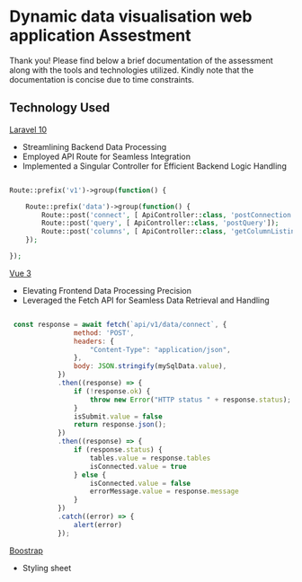 
# Dynamic data visualisation web application Assestment

Thank you! Please find below a brief documentation of the assessment along with the tools and technologies utilized. Kindly note that the documentation is concise due to time constraints.

## Technology Used

[Laravel 10](https://laravel.com/) 

- Streamlining Backend Data Processing
- Employed API Route for Seamless Integration
- Implemented a Singular Controller for Efficient Backend Logic Handling

```php

Route::prefix('v1')->group(function() {

    Route::prefix('data')->group(function() {
        Route::post('connect', [ ApiController::class, 'postConnection']);
        Route::post('query', [ ApiController::class, 'postQuery']);
        Route::post('columns', [ ApiController::class, 'getColumnListing']);
    });

});


```

[Vue 3](https://vuejs.org/)

- Elevating Frontend Data Processing Precision
- Leveraged the Fetch API for Seamless Data Retrieval and Handling

```javascript

 const response = await fetch(`api/v1/data/connect`, {
                method: 'POST',
                headers: {
                    "Content-Type": "application/json",
                },
                body: JSON.stringify(mySqlData.value),
            })
            .then((response) => {
                if (!response.ok) {
                    throw new Error("HTTP status " + response.status);
                }
                isSubmit.value = false
                return response.json();
            })
            .then((response) => {
                if (response.status) {
                    tables.value = response.tables
                    isConnected.value = true
                } else {
                    isConnected.value = false
                    errorMessage.value = response.message
                }
            })
            .catch((error) => {
                alert(error)
            });

```

[Boostrap](getbootstrap.com/)

- Styling sheet